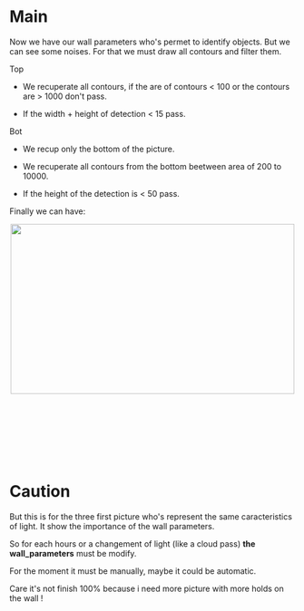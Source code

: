 <h1>Main</h1>

Now we have our wall parameters who's permet to identify objects. But we can see some noises. For that we must draw all contours and filter them.

Top 

  - We recuperate all contours, if the are of contours < 100 or the contours are > 1000 don't pass.
  
  - If the width + height of detection < 15 pass.
  

Bot

  - We recup only the bottom of the picture.
  
  - We recuperate all contours from the bottom beetween area of 200 to 10000.
  
  - If the height of the detection is < 50 pass.


  

Finally we can have:

<p align="center">

<img  width="500" height="300" src="https://user-images.githubusercontent.com/54853371/68077313-d4125f00-fdc1-11e9-8e3c-83abe08a46d5.png">

</p>

<br><br><br><br><br><br>

<h1 id="Caution">Caution</h1>

But this is for the three first picture who's represent the same caracteristics of light. It show the importance of the wall parameters.

So for each hours or a changement of light (like a cloud pass) <strong>the wall_parameters</strong> must be modify.

For the moment it must be manually, maybe it could be automatic.

Care it's not finish 100% because i need more picture with more holds on the wall !
